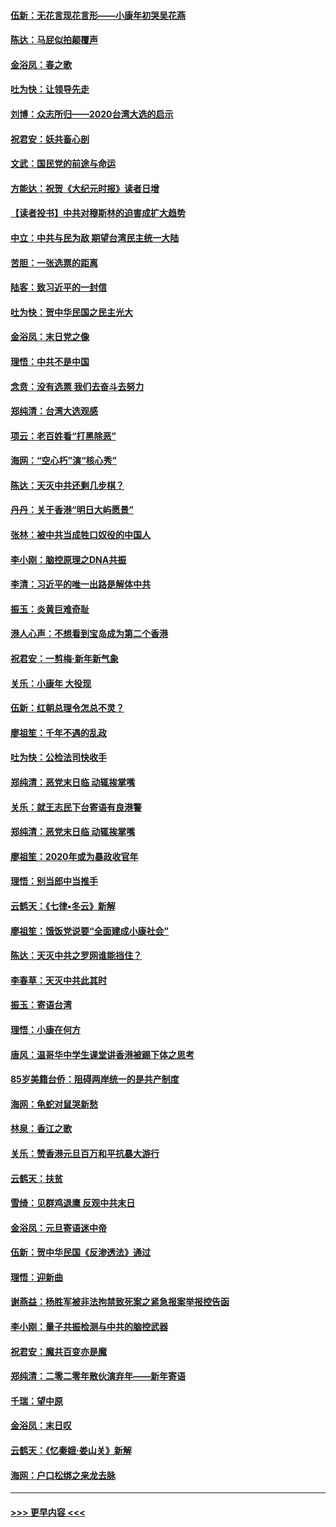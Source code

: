 #### [伍新：无花言现花言形——小康年初哭吴花燕](../pages/nsc993/n11800044.md?t=01180655) 
#### [陈达：马屁似拍颠覆声](../pages/nsc993/n11800010.md?t=01180655) 
#### [金浴凤：春之歌](../pages/nsc993/n11797687.md?t=01180655) 
#### [吐为快：让领导先走](../pages/nsc993/n11797512.md?t=01180655) 
#### [刘博：众志所归——2020台湾大选的启示](../pages/nsc993/n11796878.md?t=01180655) 
#### [祝君安：妖共畜心剖](../pages/nsc993/n11794273.md?t=01180655) 
#### [文武：国民党的前途与命运](../pages/nsc993/n11794198.md?t=01180655) 
#### [方能达：祝贺《大纪元时报》读者日增](../pages/nsc993/n11793807.md?t=01180655) 
#### [【读者投书】中共对穆斯林的迫害成扩大趋势](../pages/nsc993/n11791371.md?t=01180655) 
#### [中立：中共与民为敌 期望台湾民主统一大陆](../pages/nsc993/n11790392.md?t=01180655) 
#### [苦胆：一张选票的距离](../pages/nsc993/n11788914.md?t=01180655) 
#### [陆客：致习近平的一封信](../pages/nsc993/n11788867.md?t=01180655) 
#### [吐为快：贺中华民国之民主光大](../pages/nsc993/n11788618.md?t=01180655) 
#### [金浴凤：末日党之像](../pages/nsc993/n11787475.md?t=01180655) 
#### [理悟：中共不是中国](../pages/nsc993/n11787463.md?t=01180655) 
#### [念贲：没有选票  我们去奋斗去努力](../pages/nsc993/n11787398.md?t=01180655) 
#### [郑纯清：台湾大选观感](../pages/nsc993/n11786210.md?t=01180655) 
#### [项云：老百姓看“打黑除恶”](../pages/nsc993/n11785398.md?t=01180655) 
#### [海网：“空心朽”演“核心秀”](../pages/nsc993/n11783874.md?t=01180655) 
#### [陈达：天灭中共还剩几步棋？](../pages/nsc993/n11783719.md?t=01180655) 
#### [丹丹：关于香港“明日大屿愿景”](../pages/nsc993/n11783273.md?t=01180655) 
#### [张林：被中共当成牲口奴役的中国人](../pages/nsc993/n11782397.md?t=01180655) 
#### [李小刚：脑控原理之DNA共振](../pages/nsc993/n11780962.md?t=01180655) 
#### [李清：习近平的唯一出路是解体中共](../pages/nsc993/n11780866.md?t=01180655) 
#### [振玉：炎黄巨难奇耻](../pages/nsc993/n11779632.md?t=01180655) 
#### [港人心声：不想看到宝岛成为第二个香港](../pages/nsc993/n11778817.md?t=01180655) 
#### [祝君安：一剪梅‧新年新气象](../pages/nsc993/n11776340.md?t=01180655) 
#### [关乐：小康年 大役现](../pages/nsc993/n11774213.md?t=01180655) 
#### [伍新：红朝总理令怎总不灵？](../pages/nsc993/n11770813.md?t=01180655) 
#### [廖祖笙：千年不遇的乱政](../pages/nsc993/n11770373.md?t=01180655) 
#### [吐为快：公检法司快收手](../pages/nsc993/n11770359.md?t=01180655) 
#### [郑纯清：恶党末日临 动辄挨掌嘴](../pages/nsc993/n11769912.md?t=01180655) 
#### [关乐：就王志民下台寄语有良港警](../pages/nsc993/n11769903.md?t=01180655) 
#### [郑纯清：恶党末日临 动辄挨掌嘴](../pages/nsc993/n11769356.md?t=01180655) 
#### [廖祖笙：2020年或为暴政收官年](../pages/nsc993/n11768216.md?t=01180655) 
#### [理悟：别当郎中当推手](../pages/nsc993/n11768243.md?t=01180655) 
#### [云鹤天：《七律▪冬云》新解](../pages/nsc993/n11768204.md?t=01180655) 
#### [廖祖笙：饿饭党说要“全面建成小康社会”](../pages/nsc993/n11767482.md?t=01180655) 
#### [陈达：天灭中共之罗网谁能挡住？](../pages/nsc993/n11767465.md?t=01180655) 
#### [李春草：天灭中共此其时](../pages/nsc993/n11767452.md?t=01180655) 
#### [振玉：寄语台湾](../pages/nsc993/n11767432.md?t=01180655) 
#### [理悟：小康在何方](../pages/nsc993/n11767394.md?t=01180655) 
#### [唐风：温哥华中学生课堂讲香港被踢下体之思考](../pages/nsc993/n11766848.md?t=01180655) 
#### [85岁美籍台侨：阻碍两岸统一的是共产制度](../pages/nsc993/n11765043.md?t=01180655) 
#### [海网：龟蛇对鼠哭新愁](../pages/nsc993/n11764895.md?t=01180655) 
#### [林泉：香江之歌](../pages/nsc993/n11764415.md?t=01180655) 
#### [关乐：赞香港元旦百万和平抗暴大游行](../pages/nsc993/n11764382.md?t=01180655) 
#### [云鹤天：扶贫](../pages/nsc993/n11764245.md?t=01180655) 
#### [雪绮：见群鸡退鹰  反观中共末日](../pages/nsc993/n11762112.md?t=01180655) 
#### [金浴凤：元旦寄语迷中帝](../pages/nsc993/n11761788.md?t=01180655) 
#### [伍新：贺中华民国《反渗透法》通过](../pages/nsc993/n11761994.md?t=01180655) 
#### [理悟：迎新曲](../pages/nsc993/n11761152.md?t=01180655) 
#### [谢燕益：杨胜军被非法拘禁致死案之紧急报案举报控告函](../pages/nsc993/n11756134.md?t=01180655) 
#### [李小刚：量子共振检测与中共的脑控武器](../pages/nsc993/n11754518.md?t=01180655) 
#### [祝君安：魔共百变亦是魔](../pages/nsc993/n11754469.md?t=01180655) 
#### [郑纯清：二零二零年散伙演弃年——新年寄语](../pages/nsc993/n11754195.md?t=01180655) 
#### [千瑞：望中原](../pages/nsc993/n11754159.md?t=01180655) 
#### [金浴凤：末日叹](../pages/nsc993/n11752359.md?t=01180655) 
#### [云鹤天：《忆秦娥‧娄山关》新解](../pages/nsc993/n11752348.md?t=01180655) 
#### [海网：户口松绑之来龙去脉](../pages/nsc993/n11752328.md?t=01180655) 

----
#### [ >>> 更早内容 <<< ](../indexes/nsc993-earlier.md)
